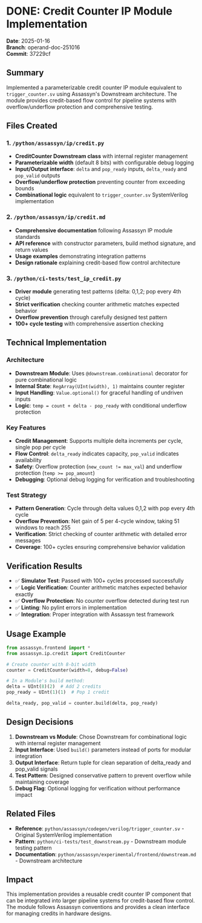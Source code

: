 # DONE: Credit Counter IP Module Implementation

**Date**: 2025-01-16  
**Branch**: operand-doc-251016  
**Commit**: 37229cf

## Summary

Implemented a parameterizable credit counter IP module equivalent to `trigger_counter.sv` using Assassyn's Downstream architecture. The module provides credit-based flow control for pipeline systems with overflow/underflow protection and comprehensive testing.

## Files Created

### 1. `/python/assassyn/ip/credit.py`
- **CreditCounter Downstream class** with internal register management
- **Parameterizable width** (default 8 bits) with configurable debug logging
- **Input/Output interface**: `delta` and `pop_ready` inputs, `delta_ready` and `pop_valid` outputs
- **Overflow/underflow protection** preventing counter from exceeding bounds
- **Combinational logic** equivalent to `trigger_counter.sv` SystemVerilog implementation

### 2. `/python/assassyn/ip/credit.md`
- **Comprehensive documentation** following Assassyn IP module standards
- **API reference** with constructor parameters, build method signature, and return values
- **Usage examples** demonstrating integration patterns
- **Design rationale** explaining credit-based flow control architecture

### 3. `/python/ci-tests/test_ip_credit.py`
- **Driver module** generating test patterns (delta: 0,1,2; pop every 4th cycle)
- **Strict verification** checking counter arithmetic matches expected behavior
- **Overflow prevention** through carefully designed test pattern
- **100+ cycle testing** with comprehensive assertion checking

## Technical Implementation

### Architecture
- **Downstream Module**: Uses `@downstream.combinational` decorator for pure combinational logic
- **Internal State**: `RegArray(UInt(width), 1)` maintains counter register
- **Input Handling**: `Value.optional()` for graceful handling of undriven inputs
- **Logic**: `temp = count + delta - pop_ready` with conditional underflow protection

### Key Features
- **Credit Management**: Supports multiple delta increments per cycle, single pop per cycle
- **Flow Control**: `delta_ready` indicates capacity, `pop_valid` indicates availability
- **Safety**: Overflow protection (`new_count != max_val`) and underflow protection (`temp >= pop_amount`)
- **Debugging**: Optional debug logging for verification and troubleshooting

### Test Strategy
- **Pattern Generation**: Cycle through delta values 0,1,2 with pop every 4th cycle
- **Overflow Prevention**: Net gain of 5 per 4-cycle window, taking 51 windows to reach 255
- **Verification**: Strict checking of counter arithmetic with detailed error messages
- **Coverage**: 100+ cycles ensuring comprehensive behavior validation

## Verification Results

- ✅ **Simulator Test**: Passed with 100+ cycles processed successfully
- ✅ **Logic Verification**: Counter arithmetic matches expected behavior exactly
- ✅ **Overflow Protection**: No counter overflow detected during test run
- ✅ **Linting**: No pylint errors in implementation
- ✅ **Integration**: Proper integration with Assassyn test framework

## Usage Example

```python
from assassyn.frontend import *
from assassyn.ip.credit import CreditCounter

# Create counter with 8-bit width
counter = CreditCounter(width=8, debug=False)

# In a Module's build method:
delta = UInt(8)(2)  # Add 2 credits
pop_ready = UInt(1)(1)  # Pop 1 credit

delta_ready, pop_valid = counter.build(delta, pop_ready)
```

## Design Decisions

1. **Downstream vs Module**: Chose Downstream for combinational logic with internal register management
2. **Input Interface**: Used `build()` parameters instead of ports for modular integration
3. **Output Interface**: Return tuple for clean separation of delta_ready and pop_valid signals
4. **Test Pattern**: Designed conservative pattern to prevent overflow while maintaining coverage
5. **Debug Flag**: Optional logging for verification without performance impact

## Related Files

- **Reference**: `python/assassyn/codegen/verilog/trigger_counter.sv` - Original SystemVerilog implementation
- **Pattern**: `python/ci-tests/test_downstream.py` - Downstream module testing pattern
- **Documentation**: `python/assassyn/experimental/frontend/downstream.md` - Downstream architecture

## Impact

This implementation provides a reusable credit counter IP component that can be integrated into larger pipeline systems for credit-based flow control. The module follows Assassyn conventions and provides a clean interface for managing credits in hardware designs.
